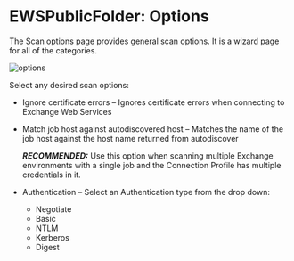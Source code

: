 # EWSPublicFolder: Options

The Scan options page provides general scan options. It is a wizard page for all of the categories.

![options](/img/product_docs/accessanalyzer/install/application/options.webp)

Select any desired scan options:

- Ignore certificate errors – Ignores certificate errors when connecting to Exchange Web Services
- Match job host against autodiscovered host – Matches the name of the job host against the host
  name returned from autodiscover

  **_RECOMMENDED:_** Use this option when scanning multiple Exchange environments with a single
  job and the Connection Profile has multiple credentials in it.

- Authentication – Select an Authentication type from the drop down:

  - Negotiate
  - Basic
  - NTLM
  - Kerberos
  - Digest
